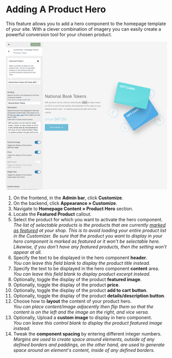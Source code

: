 # Adding A Product Hero

This feature allows you to add a hero component to the homepage template of your site. With a clever combination of imagery you can easily create a powerful conversion tool for your chosen product.

![Adding A Product Hero](img/adding-product-hero.png)

1. On the frontend, in the **Admin bar**, click **Customize**.
2. On the backend, click **Appearance » Customize**.
3. Navigate to **Homepage Content » Product Hero** section.
4. Locate the **Featured Product** callout.
5. Select the product for which you want to activate the hero component.
<br/>*The list of selectable products is the products that are currently [marked as featured](managing-products?id=mark-a-product-as-featured) at your shop. This is to avoid loading your entire product list in the Customizer. Be sure that the product you want to display in your hero component is marked as featured or it won’t be selectable here. Likewise, if you don’t have any featured products, then the setting won’t appear at all.*<br/>
6. Specify the text to be displayed in the hero component **header**.
<br/>*You can leave this field blank to display the product title instead.*<br/>
7. Specify the text to be displayed in the hero component **content** area.
<br/>*You can leave this field blank to display product excerpt instead.*<br/>
8. Optionally, toggle the display of the product **featured image**.
9. Optionally, toggle the display of the product **price**.
10. Optionally, toggle the display of the product **add to cart button**.
11. Optionally, toggle the display of the product **details/description button**.
12. Choose how to **layout** the content of your product hero.
<br/>*You can place content/image adjacently then flip them so that the content is on the left and the image on the right, and vice versa.*<br/>
13. Optionally, Upload a **custom image** to display in hero component.
<br/>*You can leave this control blank to display the product featured image instead.*<br/>
14. Tweak the **component spacing** by entering different integer numbers.
<br/>*Margins are used to create space around elements, outside of any defined borders and paddings, on the other hand, are used to generate space around an element's content, inside of any defined borders.*
